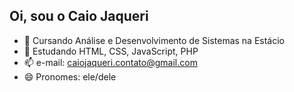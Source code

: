 ## Oi, sou o Caio Jaqueri

- 📖 Cursando Análise e Desenvolvimento de Sistemas na Estácio 
- 🌱 Estudando HTML, CSS, JavaScript, PHP 
- 📫 e-mail: caiojaqueri.contato@gmail.com 
- 😄 Pronomes: ele/dele

